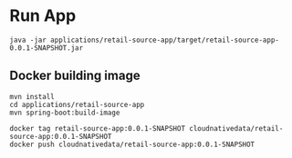 # Run App


```shell
java -jar applications/retail-source-app/target/retail-source-app-0.0.1-SNAPSHOT.jar
```

## Docker building image

```shell
mvn install
cd applications/retail-source-app
mvn spring-boot:build-image
```

```shell
docker tag retail-source-app:0.0.1-SNAPSHOT cloudnativedata/retail-source-app:0.0.1-SNAPSHOT
docker push cloudnativedata/retail-source-app:0.0.1-SNAPSHOT
```
